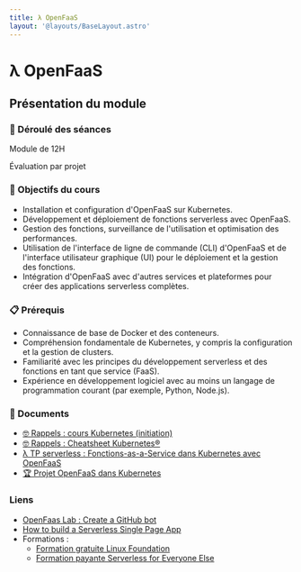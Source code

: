 ```yaml
---
title: λ OpenFaaS
layout: '@layouts/BaseLayout.astro'
---
```


# λ  OpenFaaS

## Présentation du module

### 📅 Déroulé des séances

Module de 12H

Évaluation par projet

### 🎯 Objectifs du cours

- Installation et configuration d'OpenFaaS sur Kubernetes.
- Développement et déploiement de fonctions serverless avec OpenFaaS.
- Gestion des fonctions, surveillance de l'utilisation et optimisation des performances.
- Utilisation de l'interface de ligne de commande (CLI) d'OpenFaaS et de l'interface utilisateur graphique (UI) pour le déploiement et la gestion des fonctions.
- Intégration d'OpenFaaS avec d'autres services et plateformes pour créer des applications serverless complètes.

### 📋 Prérequis

- Connaissance de base de Docker et des conteneurs.
- Compréhension fondamentale de Kubernetes, y compris la configuration et la gestion de clusters.
- Familiarité avec les principes du développement serverless et des fonctions en tant que service (FaaS).
- Expérience en développement logiciel avec au moins un langage de programmation courant (par exemple, Python, Node.js).

### 📑 Documents

- [🤓 Rappels : cours Kubernetes (initiation)](/cours/docker/kubernetes-cours-mini)
- [🤓 Rappels : Cheatsheet Kubernetes®](/cours/docker/kubernetes-cheatsheet)
- [λ TP serverless : Fonctions-as-a-Service dans Kubernetes avec OpenFaaS](/cours/docker/openfaas-tp)
- [🏆 Projet OpenFaaS dans Kubernetes](/epsi/i2/openfaas/projet)

### Liens

- [OpenFaas Lab : Create a GitHub bot](https://github.com/openfaas/workshop/blob/master/lab5.md)
- [How to build a Serverless Single Page App](https://www.openfaas.com/blog/serverless-single-page-app/)
- Formations :
  - [Formation gratuite Linux Foundation](https://www.openfaas.com/blog/introduction-to-serverless-linuxfoundation/)
  - [Formation payante Serverless for Everyone Else](https://openfaas.gumroad.com/l/serverless-for-everyone-else)


